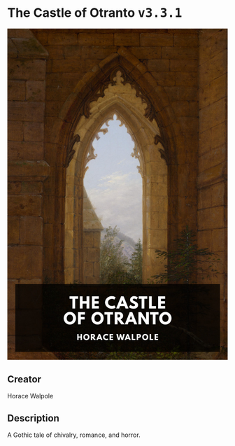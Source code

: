 
# The Castle of Otranto <kbd>v3.3.1</kbd>

<center>
  <img src="./cover-1024.jpg"/>
</center>

## Creator
Horace Walpole

## Description
A Gothic tale of chivalry, romance, and horror.
